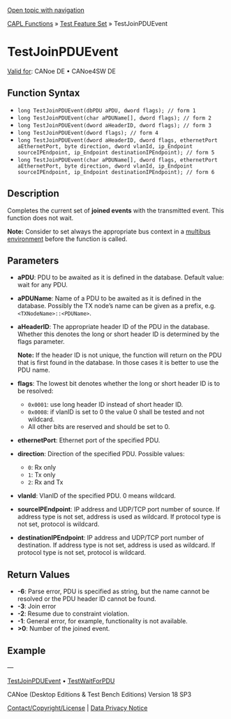[Open topic with navigation](../../../../../CANoeDEFamily.htm#Topics/CAPLFunctions/Test/Functions/CAPLfunctionTestJoinPDUEvent.md)

[CAPL Functions](../../CAPLfunctions.md) » [Test Feature Set](../CAPLfunctionsTFSOverview.md) » TestJoinPDUEvent

# TestJoinPDUEvent

[Valid for](../../../Shared/FeatureAvailability.md): CANoe DE • CANoe4SW DE

## Function Syntax

- `long TestJoinPDUEvent(dbPDU aPDU, dword flags); // form 1`
- `long TestJoinPDUEvent(char aPDUName[], dword flags); // form 2`
- `long TestJoinPDUEvent(dword aHeaderID, dword flags); // form 3`
- `long TestJoinPDUEvent(dword flags); // form 4`
- `long TestJoinPDUEvent(dword aHeaderID, dword flags, ethernetPort aEthernetPort, byte direction, dword vlanId, ip_Endpoint sourceIPEndpoint, ip_Endpoint destinationIPEndpoint); // form 5`
- `long TestJoinPDUEvent(char aPDUName[], dword flags, ethernetPort aEthernetPort, byte direction, dword vlanId, ip_Endpoint sourceIPEndpoint, ip_Endpoint destinationIPEndpoint); // form 6`

## Description

Completes the current set of **joined events** with the transmitted event. This function does not wait.

**Note:** Consider to set always the appropriate bus context in a [multibus environment](../../../Shared/CAPL/General/TestMultiBusEnvironment.md) before the function is called.

## Parameters

- **aPDU**: PDU to be awaited as it is defined in the database. Default value: wait for any PDU.
- **aPDUName**: Name of a PDU to be awaited as it is defined in the database. Possibly the TX node’s name can be given as a prefix, e.g. `<TXNodeName>::<PDUName>`.
- **aHeaderID**: The appropriate header ID of the PDU in the database. Whether this denotes the long or short header ID is determined by the flags parameter.

  **Note:** If the header ID is not unique, the function will return on the PDU that is first found in the database. In those cases it is better to use the PDU name.

- **flags**: The lowest bit denotes whether the long or short header ID is to be resolved:
  - `0x0001`: use long header ID instead of short header ID.
  - `0x0008`: if vlanID is set to 0 the value 0 shall be tested and not wildcard.
  - All other bits are reserved and should be set to 0.
- **ethernetPort**: Ethernet port of the specified PDU.
- **direction**: Direction of the specified PDU. Possible values:
  - `0`: Rx only
  - `1`: Tx only
  - `2`: Rx and Tx
- **vlanId**: VlanID of the specified PDU. 0 means wildcard.
- **sourceIPEndpoint**: IP address and UDP/TCP port number of source. If address type is not set, address is used as wildcard. If protocol type is not set, protocol is wildcard.
- **destinationIPEndpoint**: IP address and UDP/TCP port number of destination. If address type is not set, address is used as wildcard. If protocol type is not set, protocol is wildcard.

## Return Values

- **-6**: Parse error, PDU is specified as string, but the name cannot be resolved or the PDU header ID cannot be found.
- **-3**: Join error
- **-2**: Resume due to constraint violation.
- **-1**: General error, for example, functionality is not available.
- **>0**: Number of the joined event.

## Example

—

[TestJoinPDUEvent](#) • [TestWaitForPDU](CAPLfunctionTestWaitForPDU.md)

CANoe (Desktop Editions & Test Bench Editions) Version 18 SP3

[Contact/Copyright/License](../../../Shared/ContactCopyrightLicense.md) | [Data Privacy Notice](https://www.vector.com/int/en/company/get-info/privacy-policy/)
